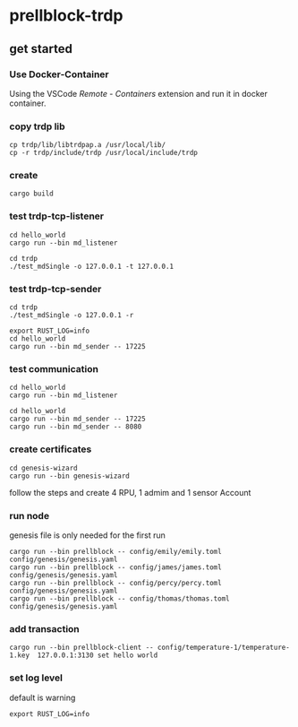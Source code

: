 # prellblock-trdp

## get started

### Use Docker-Container

Using the VSCode *Remote - Containers* extension and run it in docker container. 

### copy trdp lib

```
cp trdp/lib/libtrdpap.a /usr/local/lib/
cp -r trdp/include/trdp /usr/local/include/trdp
```

### create 
```
cargo build
```


### test trdp-tcp-listener
```
cd hello_world
cargo run --bin md_listener
```
```
cd trdp
./test_mdSingle -o 127.0.0.1 -t 127.0.0.1 
```


### test trdp-tcp-sender

```
cd trdp
./test_mdSingle -o 127.0.0.1 -r
```

```
export RUST_LOG=info
cd hello_world
cargo run --bin md_sender -- 17225
```

### test communication
```
cd hello_world
cargo run --bin md_listener
```
```
cd hello_world
cargo run --bin md_sender -- 17225 
cargo run --bin md_sender -- 8080 
```



### create certificates
```
cd genesis-wizard
cargo run --bin genesis-wizard
```
follow the steps and create 4 RPU, 1 admim and 1 sensor Account



### run node
genesis file is only needed for the first run
```
cargo run --bin prellblock -- config/emily/emily.toml config/genesis/genesis.yaml
cargo run --bin prellblock -- config/james/james.toml config/genesis/genesis.yaml
cargo run --bin prellblock -- config/percy/percy.toml config/genesis/genesis.yaml
cargo run --bin prellblock -- config/thomas/thomas.toml config/genesis/genesis.yaml
```


### add transaction
```
cargo run --bin prellblock-client -- config/temperature-1/temperature-1.key  127.0.0.1:3130 set hello world
```

### set log level
default is warning
```
export RUST_LOG=info
```

